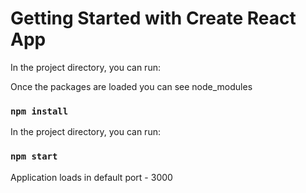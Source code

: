 # Getting Started with Create React App
In the project directory, you can run:

Once the packages are loaded you can see node_modules
### `npm install`

In the project directory, you can run:

### `npm start`

Application loads in default port - 3000

